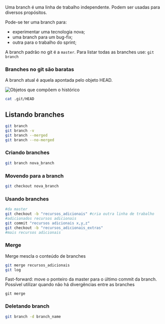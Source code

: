Uma branch é uma linha de trabalho independente. Podem ser usadas para diversos propósitos.

Pode-se ter uma branch para:

 - experimentar uma tecnologia nova;
 - uma branch para um bug-fix;
 - outra para o trabalho do sprint;

A branch padrão no git é a `master`. Para listar todas as branches
use: `git branch`


### Branches no git são baratas

A branch atual é aquela apontada pelo objeto HEAD.

![Objetos que compõem o histórico](history_objects.png)


```sh
cat .git/HEAD


```
Listando branches
-----------------

```sh
git branch
git branch -v
git branch --merged
git branch --no-merged

```

### Criando branches

```sh
git branch nova_branch

```

### Movendo para a branch

```sh
git checkout nova_branch

```

### Usando branches

```sh
#da master
git checkout -b "recursos_adicionais" #cria outra linha de trabalho
#adicionados recursos adicionais
git commit "recursos adicionais x,y,z"
git checkout -b "recursos_adicionais_extras" 
#mais recursos adicionais

```

### Merge

Merge mescla o conteúdo de branches

```sh
git merge recursos_adicionais
git log

```

Fast-forward: move o ponteiro da master para o último commit da
branch. Possível utilizar quando não há divergências entre as
branches

```
git merge

```

### Deletando branch

```sh
git branch -d branch_name

```

